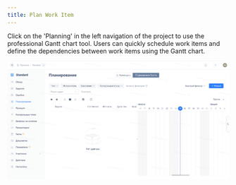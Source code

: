 ```yaml
---
title: Plan Work Item
---
```


Click on the 'Planning' in the left navigation of the project to use the professional Gantt chart tool. Users can quickly schedule work items and define the dependencies between work items using the Gantt chart.

![Image Description](../docs/assets/image534.png)
